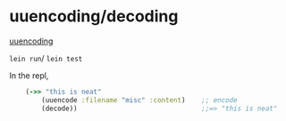 # uuencoding/decoding

[uuencoding](https://www.reddit.com/r/dailyprogrammer/comments/4xy6i1/20160816_challenge_279_easy_uuencoding/)

`lein run`/ `lein test`

In the repl,
```clojure
    (->> "this is neat"
        (uuencode :filename "misc" :content)    ;; encode
        (decode))                               ;;=> "this is neat"
```

